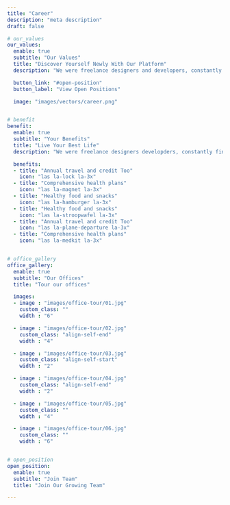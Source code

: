 ```yaml
---
title: "Career"
description: "meta description"
draft: false

# our_values
our_values:
  enable: true
  subtitle: "Our Values"
  title: "Discover Yourself Newly With Our Platform"
  description: "We were freelance designers and developers, constantly finding ourselve deep vague feedback. This made every client and team leaving a notes from the sticky note on a piece of paper?"

  button_link: "#open-position"
  button_label: "View Open Positions"

  image: "images/vectors/career.png"


# benefit
benefit:
  enable: true
  subtitle: "Your Benefits"
  title: "Live Your Best Life"
  description: "We were freelance designers developders, constantly finding <br> ourselve deep vague feedback. This made every client and team"

  benefits:
  - title: "Annual travel and credit Too"
    icon: "las la-lock la-3x"
  - title: "Comprehensive health plans"
    icon: "las la-magnet la-3x"
  - title: "Healthy food and snacks"
    icon: "las la-hamburger la-3x"
  - title: "Healthy food and snacks"
    icon: "las la-stroopwafel la-3x"
  - title: "Annual travel and credit Too"
    icon: "las la-plane-departure la-3x"
  - title: "Comprehensive health plans"
    icon: "las la-medkit la-3x"


# office_gallery
office_gallery:
  enable: true
  subtitle: "Our Offices"
  title: "Tour our offices"

  images:
  - image : "images/office-tour/01.jpg"
    custom_class: ""
    width : "6"

  - image : "images/office-tour/02.jpg"
    custom_class: "align-self-end"
    width : "4"

  - image : "images/office-tour/03.jpg"
    custom_class: "align-self-start"
    width : "2"

  - image : "images/office-tour/04.jpg"
    custom_class: "align-self-end"
    width : "2"

  - image : "images/office-tour/05.jpg"
    custom_class: ""
    width : "4"

  - image : "images/office-tour/06.jpg"
    custom_class: ""
    width : "6"


# open_position
open_position:
  enable: true
  subtitle: "Join Team"
  title: "Join Our Growing Team"

---
```


